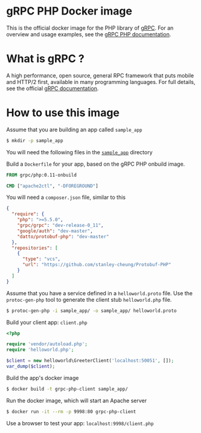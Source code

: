 # gRPC PHP Docker image

This is the official docker image for the PHP library of [gRPC][].  For an
overview and usage examples, see the [gRPC PHP documentation][].

# What is gRPC ?

A high performance, open source, general RPC framework that puts mobile and
HTTP/2 first, available in many programming languages.  For full details, see
the official [gRPC documentation][].

# How to use this image

Assume that you are building an app called `sample_app`

```sh
$ mkdir -p sample_app
```

You will need the following files in the [`sample_app`](./sample_app) directory


Build a `Dockerfile` for your app, based on the gRPC PHP onbuild image.

```dockerfile
FROM grpc/php:0.11-onbuild

CMD ["apache2ctl", "-DFOREGROUND"]
```

You will need a `composer.json` file, similar to this

```json
{
  "require": {
    "php": ">=5.5.0",
    "grpc/grpc": "dev-release-0_11",
    "google/auth": "dev-master",
    "datto/protobuf-php": "dev-master"
  },
  "repositories": [
    {
      "type": "vcs",
      "url": "https://github.com/stanley-cheung/Protobuf-PHP"
    }
  ]
}
```

Assume that you have a service defined in a `helloworld.proto` file. Use
the `protoc-gen-php` tool to generate the client stub `helloworld.php` file.

```sh
$ protoc-gen-php -i sample_app/ -o sample_app/ helloworld.proto
```

Build your client app: `client.php`

```php
<?php

require 'vendor/autoload.php';
require 'helloworld.php';

$client = new helloworld\GreeterClient('localhost:50051', []);
var_dump($client);
```

Build the app's docker image

```sh
$ docker build -t grpc-php-client sample_app/
```

Run the docker image, which will start an Apache server

```sh
$ docker run -it --rm -p 9998:80 grpc-php-client
```

Use a browser to test your app: `localhost:9998/client.php`

[gRPC]:http:/grpc.io
[gRPC documentation]:http://www.grpc.io/docs/
[gRPC PHP documentation]:http://www.grpc.io/docs/tutorials/basic/php.html

